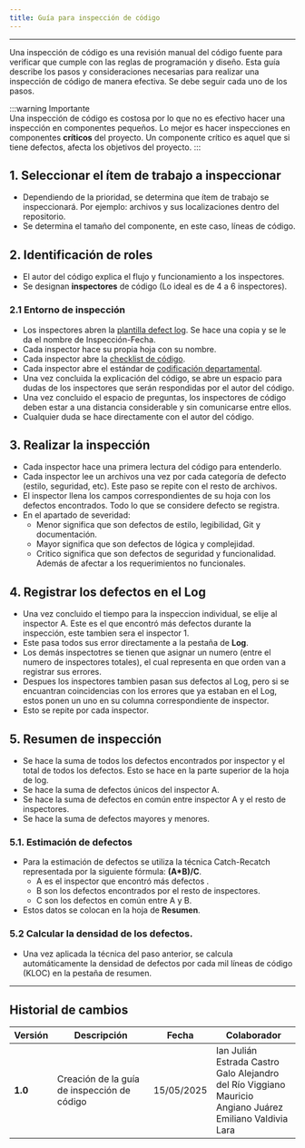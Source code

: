 ```yaml
---
title: Guía para inspección de código
---
```


---

Una inspección de código es una revisión manual del código fuente para verificar que cumple con las reglas de programación y diseño. Esta guía describe los pasos y consideraciones necesarias para realizar una inspección de código de manera efectiva. Se debe seguir cada uno de los pasos.

:::warning Importante  
 Una inspección de código es costosa por lo que no es efectivo hacer una inspección en componentes pequeños. Lo mejor es hacer inspecciones en componentes **críticos** del proyecto. Un componente crítico es aquel que si tiene defectos, afecta los objetivos del proyecto.
:::

## 1. Seleccionar el ítem de trabajo a inspeccionar

- Dependiendo de la prioridad, se determina que ítem de trabajo se inspeccionará. Por ejemplo: archivos y sus localizaciones dentro del repositorio.
- Se determina el tamaño del componente, en este caso, líneas de código.

## 2. Identificación de roles 

- El autor del código explica el flujo y funcionamiento a los inspectores.
- Se designan **inspectores** de código (Lo ideal es de 4 a 6 inspectores).

### 2.1 Entorno de inspección

- Los inspectores abren la [plantilla defect log](https://docs.google.com/spreadsheets/d/1GwKcoKU2H5aKZJyG1p9df5Mvue4CNbyBMvIjGhjbyxg/edit?usp=sharing). Se hace una copia y se le da el nombre de Inspección-Fecha.
- Cada inspector hace su propia hoja con su nombre. 
- Cada inspector abre la [checklist de código](https://docs.google.com/document/d/1ItP965B7cFppIUX3RPXg_ZuUiYZzSuGs1b5bMw2-ZpQ/edit?tab=t.0#heading=h.fhau7kjl46pa). 
- Cada inspector abre el estándar de [codificación departamental](../standards/estandar-codificacion.md).
- Una vez concluida la explicación del código, se abre un espacio para dudas de los inspectores que serán respondidas por el autor del código.
- Una vez concluido el espacio de preguntas, los inspectores de código deben estar a una distancia considerable y sin comunicarse entre ellos. 
- Cualquier duda se hace directamente con el autor del código.

## 3. Realizar la inspección

- Cada inspector hace una primera lectura del código para entenderlo.
- Cada inspector lee un archivos una vez por cada categoría de defecto (estilo, seguridad, etc). Este paso se repite con el resto de archivos.
- El inspector llena los campos correspondientes de su hoja con los defectos encontrados. Todo lo que se considere defecto se registra.
- En el apartado de severidad:
    - Menor significa que son defectos de estilo, legibilidad, Git y documentación.
    - Mayor significa que son defectos de lógica y complejidad.
    - Critico significa que son defectos de seguridad y funcionalidad. Además de afectar a los requerimientos no funcionales. 

## 4. Registrar los defectos en el Log

- Una vez concluido el tiempo para la inspeccion individual, se elije al inspector A. Este es el que encontró más defectos durante la inspección, este tambien sera el inspector 1.
- Este pasa todos sus error directamente a la pestaña de **Log**.
- Los demás inspectotres se tienen que asignar un numero (entre el numero de inspectores totales), el cual representa en que orden van a registrar sus errores.
- Despues los inspectores tambien pasan sus defectos al Log, pero si se encuantran coincidencias con los errores que ya estaban en el Log, estos ponen un uno en su columna correspondiente de inspector.
- Esto se repite por cada inspector.

## 5. Resumen de inspección

- Se hace la suma de todos los defectos encontrados por inspector y el total de todos los defectos. Esto se hace en la parte superior de la hoja de log.
- Se hace la suma de defectos únicos del inspector A.
- Se hace la suma de defectos en común entre inspector A y el resto de inspectores.
- Se hace la suma de defectos mayores y menores.

### 5.1. Estimación de defectos

- Para la estimación de defectos se utiliza la técnica Catch-Recatch representada por la siguiente fórmula: **(A*B)/C**.
    - A es el inspector que encontró más defectos .
    - B son los defectos encontrados por el resto de inspectores.
    - C son los defectos en común entre A y B.
- Estos datos se colocan en la hoja de **Resumen**.

### 5.2 Calcular la densidad de los defectos.
- Una vez aplicada la técnica del paso anterior, se calcula automáticamente la densidad de defectos por cada mil líneas de código (KLOC) en la pestaña de resumen.

---


## Historial de cambios

| **Versión** | **Descripción**                            | **Fecha**     | **Colaborador**       |
|-------------|--------------------------------------------|---------------|------------------------|
| **1.0**     | Creación de la guía de inspección de código | 15/05/2025    | Ian Julián Estrada Castro <br/> Galo Alejandro del Río Viggiano <br/> Mauricio Angiano Juárez <br/> Emiliano Valdivia Lara |